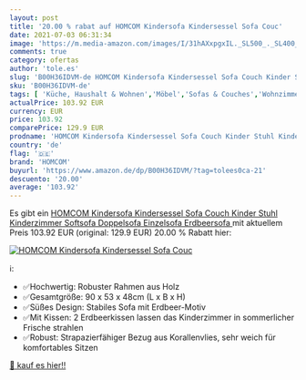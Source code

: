 ```yaml
---
layout: post
title: '20.00 % rabat auf HOMCOM Kindersofa Kindersessel Sofa Couc'
date: 2021-07-03 06:31:34
image: 'https://m.media-amazon.com/images/I/31hAXxpgxIL._SL500_._SL400_.jpg'
comments: true
category: ofertas
author: 'tole.es'
slug: 'B00H36IDVM-de HOMCOM Kindersofa Kindersessel Sofa Couch Kinder Stuhl...'
sku: 'B00H36IDVM-de'
tags: [ 'Küche, Haushalt & Wohnen','Möbel','Sofas & Couches','Wohnzimmermöbel','homcom', ]
actualPrice: 103.92 EUR
currency: EUR
price: 103.92
comparePrice: 129.9 EUR
prodname: 'HOMCOM Kindersofa Kindersessel Sofa Couch Kinder Stuhl Kinderzimmer Softsofa Doppelsofa Einzelsofa Erdbeersofa '
country: 'de'
flag: '🇩🇪'
brand: 'HOMCOM'
buyurl: 'https://www.amazon.de/dp/B00H36IDVM/?tag=tolees0ca-21'
descuento: '20.00'
average: '103.92'
---
```


Es gibt ein [HOMCOM Kindersofa Kindersessel Sofa Couch Kinder Stuhl Kinderzimmer Softsofa Doppelsofa Einzelsofa Erdbeersofa ](https://www.amazon.de/dp/B00H36IDVM/?tag=tolees0ca-21) mit aktuellem Preis 103.92 EUR (original: 129.9 EUR) 20.00 % Rabatt hier:

[![HOMCOM Kindersofa Kindersessel Sofa Couc](https://m.media-amazon.com/images/I/31hAXxpgxIL._SL500_._SL400_.jpg)](https://www.amazon.de/dp/B00H36IDVM/?tag=tolees0ca-21)

ℹ️:

- ✅Hochwertig: Robuster Rahmen aus Holz
- ✅Gesamtgröße: 90 x 53 x 48cm (L x B x H)
- ✅Süßes Design: Stabiles Sofa mit Erdbeer-Motiv
- ✅Mit Kissen: 2 Erdbeerkissen lassen das Kinderzimmer in sommerlicher Frische strahlen
- ✅Robust: Strapazierfähiger Bezug aus Korallenvlies, sehr weich für komfortables Sitzen

[🛒 kauf es hier!!](https://www.amazon.de/dp/B00H36IDVM/?tag=tolees0ca-21)
